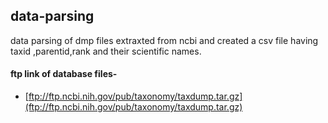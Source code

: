 ## data-parsing
data parsing of dmp files extraxted from ncbi and created a csv file having taxid ,parentid,rank and their scientific names.
#### ftp link of database files-
- [ftp://ftp.ncbi.nih.gov/pub/taxonomy/taxdump.tar.gz](ftp://ftp.ncbi.nih.gov/pub/taxonomy/taxdump.tar.gz)
